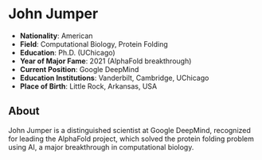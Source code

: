 # John Jumper

- **Nationality**: American
- **Field**: Computational Biology, Protein Folding
- **Education**: Ph.D. (UChicago)
- **Year of Major Fame**: 2021 (AlphaFold breakthrough)
- **Current Position**: Google DeepMind
- **Education Institutions**: Vanderbilt, Cambridge, UChicago
- **Place of Birth**: Little Rock, Arkansas, USA

## About
John Jumper is a distinguished scientist at Google DeepMind, recognized for leading the AlphaFold project, which solved the protein folding problem using AI, a major breakthrough in computational biology.
